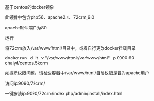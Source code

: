 基于centos的docker镜像


此镜像中包含php56、apache2.4、72crm_9.0

apache默认端口为80

运行

将72crm放入/var/www/html/目录中，或者自行更改docker挂载目录

docker run -d -it -v "/var/www/html:/var/www/html" -p 9090:80 chaiyd/centos_5kcrm

如提示权限问题，请检查容器中/var/www/html/目前权限是否为apache用户

访问ip:9090/72crm/

一键安装ip:9090/72crm/index.php/admin/install/index.html
